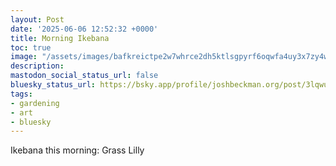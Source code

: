 ```yaml
---
layout: Post
date: '2025-06-06 12:52:32 +0000'
title: Morning Ikebana
toc: true
image: "/assets/images/bafkreictpe2w7whrce2dh5ktlsgpyrf6oqwfa4uy3x7zy4wbm5p2erygqy@jpeg.jpeg"
description:
mastodon_social_status_url: false
bluesky_status_url: https://bsky.app/profile/joshbeckman.org/post/3lqwuu3sju22g
tags:
- gardening
- art
- bluesky
---
```


Ikebana this morning: Grass Lilly
